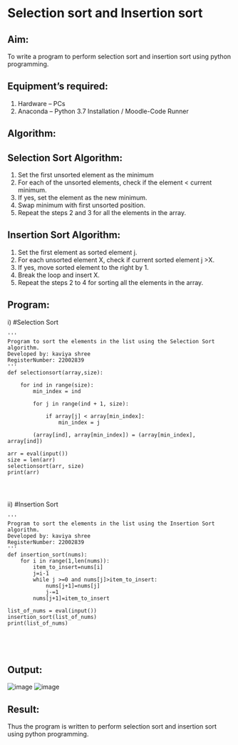 # Selection sort and Insertion sort
## Aim:
To write a program to perform selection sort and insertion sort using python programming.
## Equipment’s required:
1.	Hardware – PCs
2.	Anaconda – Python 3.7 Installation / Moodle-Code Runner
## Algorithm:
## Selection Sort Algorithm:
1.	Set the first unsorted element as the minimum
2.	For each of the unsorted elements, check if the element < current minimum.
3.	If yes, set the element as the new minimum.
4.	Swap minimum with first unsorted position.
5.	Repeat the steps 2 and 3 for all the elements in the array.
## Insertion Sort Algorithm:
1.	Set the first element as sorted element j.
2.	For each unsorted element X, check if current sorted element j >X.
3.	If yes, move sorted element to the right by 1.
4.	Break the loop and insert X.
5.	Repeat the steps 2 to 4 for sorting all the elements in the array.
## Program:
i)	#Selection Sort
```
''' 
Program to sort the elements in the list using the Selection Sort algorithm.
Developed by: kaviya shree 
RegisterNumber: 22002839
'''
def selectionsort(array,size):
    
    for ind in range(size):
        min_index = ind
    
        for j in range(ind + 1, size):
            
            if array[j] < array[min_index]:
                min_index = j
        
        (array[ind], array[min_index]) = (array[min_index], array[ind])
    
arr = eval(input())
size = len(arr)
selectionsort(arr, size)
print(arr)




```
ii)	#Insertion Sort
```
''' 
Program to sort the elements in the list using the Insertion Sort algorithm.
Developed by: kaviya shree
RegisterNumber: 22002839
'''
def insertion_sort(nums):
    for i in range(1,len(nums)):
        item_to_insert=nums[i]
        j=i-1
        while j >=0 and nums[j]>item_to_insert:
            nums[j+1]=nums[j]
            j-=1
        nums[j+1]=item_to_insert

list_of_nums = eval(input())
insertion_sort(list_of_nums)
print(list_of_nums)





```

## Output:
![image](https://user-images.githubusercontent.com/120553351/214905159-a43b7dec-7079-4d42-9416-3a4a4870b450.png)
![image](https://user-images.githubusercontent.com/120553351/214905218-f2d00992-be55-430b-9199-e95e8a5f3d73.png)


## Result:
Thus the program is written to perform selection sort and insertion sort using python programming.
